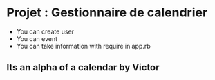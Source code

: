 <h1>Projet : Gestionnaire de calendrier</h1>

<ul>
  <li>You can create user</li>
  <li>You can event</li>
  <li>You can take information with require in app.rb</li>
</ul>

<h2>Its an alpha of a calendar by Victor</h2>
